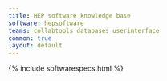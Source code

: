 ```yaml
---
title: HEP software knowledge base
software: hepsoftware
teams: collabtools databases userinterface
common: true
layout: default
---
```


{% include softwarespecs.html %}
